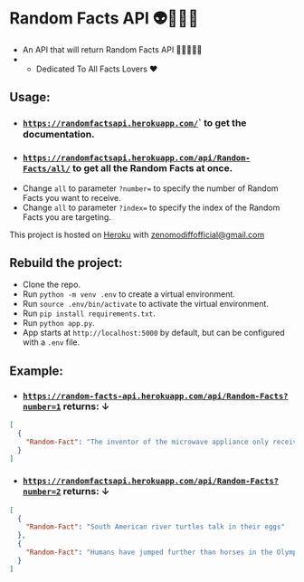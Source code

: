 #  Random Facts API 👽🧠👣🤘

+ An API that will return Random Facts API 🎃🧚‍♀️🧑‍💻
+ + Dedicated To All Facts Lovers ❤️

## Usage:

+ ### [`https://randomfactsapi.herokuapp.com/`](https://randomfactsapi.herokuapp.com/)` to get the documentation.
+ ### [`https://randomfactsapi.herokuapp.com/api/Random-Facts/all/`](https://randomfactsapi.herokuapp.com/api/Random-Facts/all) to get all the Random Facts at once.
+ Change `all` to parameter `?number=` to specify the number of Random Facts you want to receive.
+ Change `all` to parameter `?index=` to specify the index of the Random Facts you are targeting.

This project is hosted on [Heroku](https://www.heroku.com/) with zenomodiffofficial@gmail.com

## Rebuild the project:
+ Clone the repo.
+ Run `python -m venv .env` to create a virtual environment.
+ Run `source .env/bin/activate` to activate the virtual environment.
+ Run `pip install requirements.txt`.
+ Run `python app.py`.
+ App starts at `http://localhost:5000` by default, but can be configured with a `.env` file. 

## Example:

+ ### [`https://random-facts-api.herokuapp.com/api/Random-Facts?number=1`](https://randomfactsapi.herokuapp.com/api/Random-Facts?number=1) returns: ↓
```JSON
[
  {
    "Random-Fact": "The inventor of the microwave appliance only received $2 for his discovery"
  }
]
```

+ ### [`https://randomfactsapi.herokuapp.com/api/Random-Facts?number=2`](https://randomfactsapi.herokuapp.com/api/Random-Facts?number=2) returns: ↓
```JSON
[
  {
    "Random-Fact": "South American river turtles talk in their eggs"
  }, 
  {
    "Random-Fact": "Humans have jumped further than horses in the Olympics"
  }
]
```
